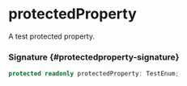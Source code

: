 # protectedProperty

A test protected property.

### Signature {#protectedproperty-signature}

```typescript
protected readonly protectedProperty: TestEnum;
```

